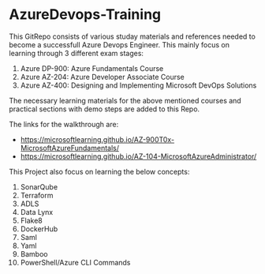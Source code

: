 # AzureDevops-Training
This GitRepo consists of various studay materials and references needed to become a successfull Azure Devops Engineer.
This mainly focus on learning through 3 different exam stages:
  1. Azure DP-900: Azure Fundamentals Course
  2. Azure AZ-204: Azure Developer Associate Course
  3. Azure AZ-400: Designing and Implementing Microsoft DevOps Solutions
 
The necessary learning materials for the above mentioned courses and practical sections  with demo steps are added to this Repo.

The links for the walkthrough are:
- https://microsoftlearning.github.io/AZ-900T0x-MicrosoftAzureFundamentals/
- https://microsoftlearning.github.io/AZ-104-MicrosoftAzureAdministrator/

This Project also focus on learning the below concepts:
  1. SonarQube
  2. Terraform
  3. ADLS
  4. Data Lynx
  5. Flake8
  6. DockerHub
  7. Saml
  8. Yaml
  9. Bamboo
  10. PowerShell/Azure CLI Commands

